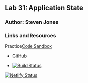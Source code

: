 ## Lab 31: Application State

### Author: Steven Jones

### Links and Resources
Practice[Code Sandbox](https://codesandbox.io/s/starter-code-app-state-96x0c)


* [GitHub](hhttps://github.com/colosrjones-401d4/lab-36Refactor)

* [![Build Status](https://travis-ci.org/colosrjones-401d4/lab-36Refactor.svg?branch=master)](https://travis-ci.org/colosrjones-401d4/lab-36Refactor)

[![Netlify Status](https://api.netlify.com/api/v1/badges/c3af5c6d-f4fb-4d3e-93ae-11c9f0e82205/deploy-status)](https://app.netlify.com/sites/nostalgic-noether-dfe695/deploys)

